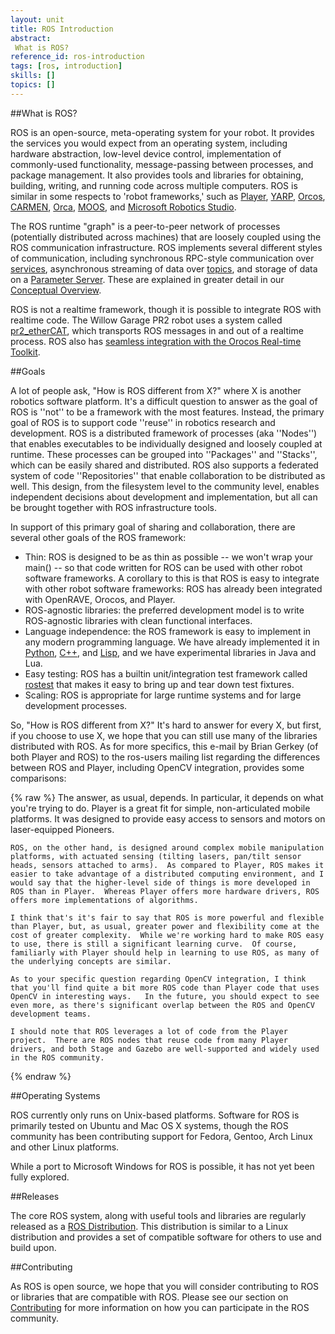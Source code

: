 ```yaml
---
layout: unit
title: ROS Introduction
abstract:
 What is ROS?
reference_id: ros-introduction
tags: [ros, introduction]
skills: []
topics: []
---
```


##What is ROS?

ROS is an open-source, meta-operating system for your robot.  It provides the services you would expect from an operating system, including hardware abstraction, low-level device control, implementation of commonly-used functionality, message-passing between processes, and package management.  It also provides tools and libraries for obtaining, building, writing, and running code across multiple computers. ROS is similar in some respects to 'robot frameworks,' such as [Player](http://playerstage.sf.net), [YARP](http://eris.liralab.it/yarp/), [Orcos](http://www.orocos.org/), [CARMEN](http://carmen.sourceforge.net), [Orca](http://orca-robotics.sourceforge.net), [MOOS](http://www.robots.ox.ac.uk/~pnewman/TheMOOS/index.html), and [Microsoft Robotics Studio](http://msdn.microsoft.com/en-us/robotics/default.aspx).

The ROS runtime "graph" is a peer-to-peer network of processes (potentially distributed across machines) that are loosely coupled using the ROS communication infrastructure. ROS implements several different styles of communication, including synchronous RPC-style communication over [services](http://wiki.ros.org/Services), asynchronous streaming of data over [topics](http://wiki.ros.org/Topics), and storage of data on a [Parameter Server](http://wiki.ros.org/Parameter%20Server). These are explained in greater detail in our [Conceptual Overview](http://wiki.ros.org/ROS/Concepts). 

ROS is not a realtime framework, though it is possible to integrate ROS with realtime code. The Willow Garage PR2 robot uses a system called [pr2_etherCAT](http://wiki.ros.org/pr2_etherCAT), which transports ROS messages in and out of a realtime process. ROS also has [seamless integration with the Orocos Real-time Toolkit](http://www.willowgarage.com/blog/2009/06/10/orocos-rtt-and-ros-integrated).

##Goals

A lot of people ask, "How is ROS different from X?" where X is another robotics software platform. It's a difficult question to answer as the goal of ROS is ''not'' to be a framework with the most features.  Instead, the primary goal of ROS is to support code ''reuse'' in robotics research and development. ROS is a distributed framework of processes (aka ''Nodes'') that enables executables to be individually designed and loosely coupled at runtime. These processes can be grouped into ''Packages'' and ''Stacks'', which can be easily shared and distributed. ROS also supports a federated system of code ''Repositories'' that enable collaboration to be distributed as well. This design, from the filesystem level to the community level, enables independent decisions about development and implementation, but all can be brought together with ROS infrastructure tools.

In support of this primary goal of sharing and collaboration, there are several other goals of the ROS framework:

* Thin: ROS is designed to be as thin as possible -- we won't wrap your main() -- so that code written for ROS can be used with other robot software frameworks. A corollary to this is that ROS is easy to integrate with other robot software frameworks: ROS has already been integrated with OpenRAVE, Orocos, and Player.  
* ROS-agnostic libraries: the preferred  development model is to write ROS-agnostic libraries with clean functional interfaces.   
* Language independence: the ROS framework is easy to implement in any modern programming language. We have already implemented it in [Python](http://wiki.ros.org/rospy), [C++](http://wiki.ros.org/roscpp), and [Lisp](http://wiki.ros.org/roslisp), and we have experimental libraries in Java and Lua.  
* Easy testing: ROS has a builtin unit/integration test framework called [rostest](http://wiki.ros.org/rostest) that makes it easy to bring up and tear down test fixtures.  
* Scaling: ROS is appropriate for large runtime systems and for large development processes.  

So, "How is ROS different from X?" It's hard to answer for every X, but first, if you choose to use X, we hope that you can still use many of the libraries distributed with ROS. As for more specifics, this e-mail by Brian Gerkey (of both Player and ROS) to the ros-users mailing list regarding the differences between ROS and Player, including OpenCV integration, provides some comparisons:

{% raw %}
	The answer, as usual, depends.  In particular, it depends on what you're trying to do.  Player is a great fit for simple, non-articulated mobile platforms.  It was designed to provide easy access to sensors and motors on laser-equipped Pioneers.

	ROS, on the other hand, is designed around complex mobile manipulation platforms, with actuated sensing (tilting lasers, pan/tilt sensor heads, sensors attached to arms).  As compared to Player, ROS makes it easier to take advantage of a distributed computing environment, and I would say that the higher-level side of things is more developed in ROS than in Player.  Whereas Player offers more hardware drivers, ROS offers more implementations of algorithms.

	I think that's it's fair to say that ROS is more powerful and flexible than Player, but, as usual, greater power and flexibility come at the cost of greater complexity.  While we're working hard to make ROS easy to use, there is still a significant learning curve.  Of course, familiarly with Player should help in learning to use ROS, as many of the underlying concepts are similar.

	As to your specific question regarding OpenCV integration, I think that you'll find quite a bit more ROS code than Player code that uses OpenCV in interesting ways.   In the future, you should expect to see even more, as there's significant overlap between the ROS and OpenCV development teams.

	I should note that ROS leverages a lot of code from the Player project.  There are ROS nodes that reuse code from many Player drivers, and both Stage and Gazebo are well-supported and widely used in the ROS community.
{% endraw %}

##Operating Systems

ROS currently only runs on Unix-based platforms. Software for ROS is primarily tested on Ubuntu and Mac OS X systems, though the ROS community has been contributing support for Fedora, Gentoo, Arch Linux and other Linux platforms.

While a port to Microsoft Windows for ROS is possible, it has not yet been fully explored. 

##Releases

The core ROS system, along with useful tools and libraries are regularly released as a [ROS Distribution](http://wiki.ros.org/Distributions). This distribution is similar to a Linux distribution and provides a set of compatible software for others to use and build upon. 

##Contributing

As ROS is open source, we hope that you will consider contributing to ROS or libraries that are compatible with ROS. Please see our section on [Contributing](http://wiki.ros.org/Contributing) for more information on how you can participate in the ROS community.



